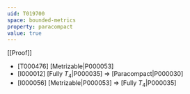 ```yaml
---
uid: T019700
space: bounded-metrics
property: paracompact
value: true
---
```

[[Proof]]

* [T000476] [Metrizable|P000053]
* [I000012] [Fully $T_4$|P000035] => [Paracompact|P000030]
* [I000056] [Metrizable|P000053] => [Fully $T_4$|P000035]

